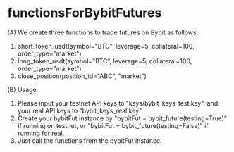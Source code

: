# functionsForBybitFutures

(A) We create three functions to trade futures on Bybit as follows:

1) short_token_usdt(symbol="BTC", leverage=5, collateral=100, order_type="market")
2) long_token_usdt(symbol="BTC", leverage=5, collateral=100, order_type="market")
3) close_position(position_id="ABC", "market")

(B) Usage:

1) Please input your testnet API keys to "keys/bybit_keys_test.key", and your real API keys to "bybit_keys_real.key".
2) Create your bybitFut instance by "bybitFut = bybit_future(testing=True)" if running on testnet, or "bybitFut = bybit_future(testing=False)" if running for real.
3) Just call the functions from the bybitFut instance.


